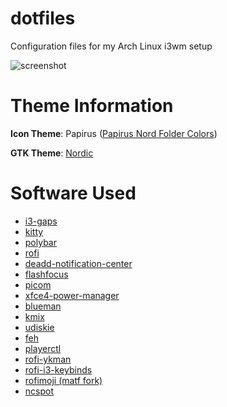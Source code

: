 # dotfiles

Configuration files for my Arch Linux i3wm setup

![screenshot](https://ivyfanchiang.dev/static/assets/dotfiles.png)

# Theme Information

**Icon Theme**: Papirus ([Papirus Nord Folder Colors](https://github.com/Adapta-Projects/Papirus-Nord))

**GTK Theme**: [Nordic](https://github.com/EliverLara/Nordic/tree/v1.9.0)

# Software Used

* [i3-gaps](https://github.com/Airblader/i3)
* [kitty](https://sw.kovidgoyal.net/kitty/)
* [polybar](https://github.com/polybar/polybar)
* [rofi](https://archlinux.org/packages/community/x86_64/rofi/)
* [deadd-notification-center](https://github.com/phuhl/linux_notification_center)
* [flashfocus](https://github.com/fennerm/flashfocus)
* [picom](https://archlinux.org/packages/community/x86_64/picom/)
* [xfce4-power-manager](https://archlinux.org/packages/extra/x86_64/xfce4-power-manager/)
* [blueman](https://github.com/blueman-project/blueman)
* [kmix](https://archlinux.org/packages/extra/x86_64/kmix/)
* [udiskie](https://archlinux.org/packages/community/any/udiskie/)
* [feh](https://archlinux.org/packages/extra/x86_64/feh/)
* [playerctl](https://archlinux.org/packages/community/x86_64/playerctl/)
* [rofi-ykman](https://github.com/nukeop/rofi-ykman)
* [rofi-i3-keybinds](https://github.com/UserBlackBox/rofi-i3-keybinds)
* [rofimoji (matf fork)](https://git.teknik.io/matf/rofimoji/)
* [ncspot](https://github.com/hrkfdn/ncspot)

